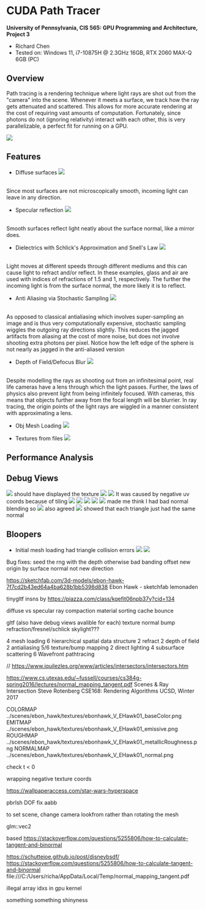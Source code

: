 CUDA Path Tracer
================

**University of Pennsylvania, CIS 565: GPU Programming and Architecture, Project 3**

* Richard Chen
* Tested on: Windows 11, i7-10875H @ 2.3GHz 16GB, RTX 2060 MAX-Q 6GB (PC)

## Overview

Path tracing is a rendering technique where light rays are shot out from the "camera" 
into the scene. Whenever it meets a surface, we track how the ray gets attenuated and scattered.
This allows for more accurate rendering at the cost of requiring vast amounts of computation.
Fortunately, since photons do not (ignoring relativity) interact with each other,
this is very parallelizable, a perfect fit for running on a GPU. 

![](finalRenders/cornell_demo1.png)
<!-- ![](finalRenders/cornell_demo2.png)
![](finalRenders/cornell_demo_tilt.png) -->

## Features

* Diffuse surfaces
![](finalRenders/cornell_dfl.png)
<br>
Since most surfaces are not microscopically smooth, incoming light can leave in any direction.
<br>

* Specular reflection
![](finalRenders/cornell_specular.png)
<br>
Smooth surfaces reflect light neatly about the surface normal, like a mirror does. 
<br>

* Dielectrics with Schlick's Approximation and Snell's Law
![](finalRenders/cornell_dielectric.png)
<br>
Light moves at different speeds through different mediums and this can cause light 
to refract and/or reflect. In these examples, glass and air are used with indices of refractions
of 1.5 and 1, respectively. The further the incoming light is from the surface normal, the more likely
it is to reflect. 
<br>

* Anti Aliasing via Stochastic Sampling
![](finalRenders/cornell_antialiasing.png)
<br>
As opposed to classical antialiasing which involves super-sampling an image and is thus very computationally
expensive, stochastic sampling wiggles the outgoing ray directions slightly. This reduces the jagged artifacts
from aliasing at the cost of more noise, but does not involve shooting extra photons per pixel. 
Notice how the left edge of the sphere is not nearly as jagged in the anti-aliased version
<br>

* Depth of Field/Defocus Blur
![](finalRenders/defocus_blur.png)
<br>
Despite modelling the rays as shooting out from an infinitesimal point, real life cameras have a lens 
through which the light passes. Further, the laws of physics also prevent light from being infinitely focused.
With cameras, this means that objects further away from the focal length will be blurrier. In ray tracing, the origin points of the light rays are wiggled in a manner consistent with approximating a lens. 
<br>

* Obj Mesh Loading
![](finalRenders/cow_shiny.png)

* Textures from files
![](finalRenders/texture_cow.png)

## Performance Analysis

## Debug Views
![](finalRenders/ebonhawk_surface_normals.png) should have displayed the texture
![](finalRenders/hawk_norm_interp.png)
![](finalRenders/debug_texture_base_color.png) It was caused by negative uv coords because of tiling
![](finalRenders/texture_cube.png)
![](finalRenders/debug_normal_sphere.png)
![](finalRenders/debug_normal_cube_tilted.png)
![](finalRenders/debug_depth_cube.png)
![](finalRenders/debug_cow_normals.png) made me think I had bad normal blending so
![](finalRenders/debug_no_norm_blending.png) also agreed
![](finalRenders/debug_norm_inter_working.png) showed that each triangle just had the same normal

## Bloopers
* Initial mesh loading had triangle collision errors
![](finalRenders/objLoadingCow.png)
![](finalRenders/bug_mesh_triangle_shiny.png)


Bug fixes:
seed the rng with the depth otherwise bad banding
offset new origin by surface normal not new direction


https://sketchfab.com/3d-models/ebon-hawk-7f7cd2b43ed64a4ba628b1bb5398d838
Ebon Hawk - sketchfab lemonaden


tinygltf insns by https://piazza.com/class/kqefit06npb37y?cid=134

diffuse vs specular
ray compaction
material sorting
cache bounce


gltf (also have debug views avalible for each)
    texture
    normal
    bump
refraction/fresnel/schlick
skylight???

4 mesh loading 
6 hierarchical spatial data structure 
2 refract 
2 depth of field 
2 antialiasing
5/6 texture/bump mapping
2 direct lighting
4 subsurface scattering
6 Wavefront pathtracing

// https://www.iquilezles.org/www/articles/intersectors/intersectors.htm

https://www.cs.utexas.edu/~fussell/courses/cs384g-spring2016/lectures/normal_mapping_tangent.pdf
Scenes & Ray Intersection 
Steve Rotenberg CSE168: Rendering Algorithms 
UCSD, Winter 2017


COLORMAP ../scenes/ebon_hawk/textures/ebonhawk_V_EHawk01_baseColor.png
EMITMAP ../scenes/ebon_hawk/textures/ebonhawk_V_EHawk01_emissive.png
ROUGHMAP ../scenes/ebon_hawk/textures/ebonhawk_V_EHawk01_metallicRoughness.png
NORMALMAP ../scenes/ebon_hawk/textures/ebonhawk_V_EHawk01_normal.png

check t < 0

wrapping negative texture coords

https://wallpaperaccess.com/star-wars-hyperspace


pbrIsh
DOF
fix aabb

to set scene, change camera lookfrom rather than rotating the mesh

glm::vec2

based https://stackoverflow.com/questions/5255806/how-to-calculate-tangent-and-binormal

https://schuttejoe.github.io/post/disneybsdf/
https://stackoverflow.com/questions/5255806/how-to-calculate-tangent-and-binormal
file:///C:/Users/richa/AppData/Local/Temp/normal_mapping_tangent.pdf

illegal array idxs in gpu kernel

something something shinyness
